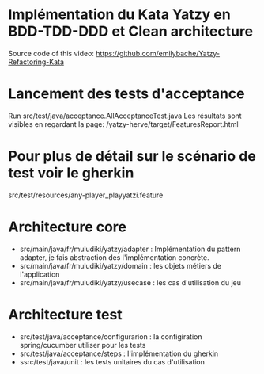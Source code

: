 # Implémentation du Kata Yatzy en BDD-TDD-DDD et Clean architecture
Source code of this video: https://github.com/emilybache/Yatzy-Refactoring-Kata

# Lancement des tests d'acceptance
Run src/test/java/acceptance.AllAcceptanceTest.java
Les résultats sont visibles en regardant la page: /yatzy-herve/target/FeaturesReport.html

# Pour plus de détail sur le scénario de test voir le gherkin
src/test/resources/any-player_playyatzi.feature

# Architecture core
* src/main/java/fr/muludiki/yatzy/adapter : Implémentation du pattern adapter, je fais abstraction des l'implémentation concrète.
* src/main/java/fr/muludiki/yatzy/domain : les objets métiers de l'application
* src/main/java/fr/muludiki/yatzy/usecase : les cas d'utilisation du jeu

# Architecture test
* src/test/java/acceptance/configurarion : la configiration spring/cucumber utiliser pour les tests
* src/test/java/acceptance/steps : l'implémentation du gherkin
* ssrc/test/java/unit : les tests unitaires du cas d'utilisation



